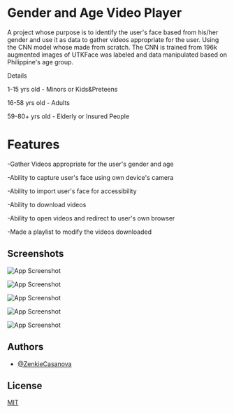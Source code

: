 
# Gender and Age Video Player

A project whose purpose is to identify the user's face based from his/her gender and use it as data to gather videos appropriate for the user. Using the CNN model whose made from scratch. The CNN is trained from 196k augmented images of UTKFace was labeled and data manipulated based on Philippine's age group.

Details

1-15 yrs old - Minors or Kids&Preteens

16-58 yrs old - Adults

59-80+ yrs old - Elderly or Insured People

# Features

-Gather Videos appropriate for the user's gender and age

-Ability to capture user's face using own device's camera

-Ability to import user's face for accessibility

-Ability to download videos

-Ability to open videos and redirect to user's own browser

-Made a playlist to modify the videos downloaded

## Screenshots

![App Screenshot](https://github.com/ZenkieCasanova/GenderAgeVideoplayer/blob/main/screenshot1.png)

![App Screenshot](https://github.com/ZenkieCasanova/GenderAgeVideoplayer/blob/main/screenshot5.png)

![App Screenshot](https://github.com/ZenkieCasanova/GenderAgeVideoplayer/blob/main/screenshot2.png)

![App Screenshot](https://github.com/ZenkieCasanova/GenderAgeVideoplayer/blob/main/screenshot3.png)

![App Screenshot](https://github.com/ZenkieCasanova/GenderAgeVideoplayer/blob/main/screenshot4.png)


## Authors

- [@ZenkieCasanova](https://www.github.com/ZenkieCasanova)


## License

[MIT](https://choosealicense.com/licenses/mit/)

